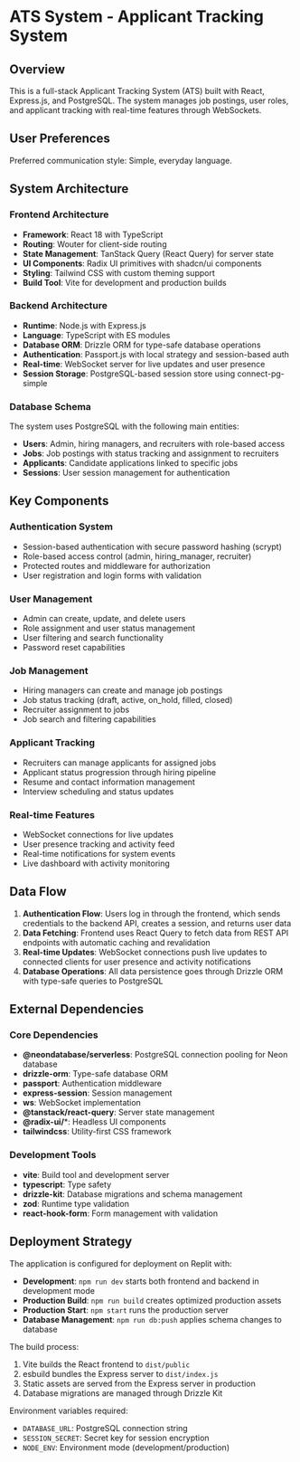 # ATS System - Applicant Tracking System

## Overview

This is a full-stack Applicant Tracking System (ATS) built with React, Express.js, and PostgreSQL. The system manages job postings, user roles, and applicant tracking with real-time features through WebSockets.

## User Preferences

Preferred communication style: Simple, everyday language.

## System Architecture

### Frontend Architecture
- **Framework**: React 18 with TypeScript
- **Routing**: Wouter for client-side routing
- **State Management**: TanStack Query (React Query) for server state
- **UI Components**: Radix UI primitives with shadcn/ui components
- **Styling**: Tailwind CSS with custom theming support
- **Build Tool**: Vite for development and production builds

### Backend Architecture
- **Runtime**: Node.js with Express.js
- **Language**: TypeScript with ES modules
- **Database ORM**: Drizzle ORM for type-safe database operations
- **Authentication**: Passport.js with local strategy and session-based auth
- **Real-time**: WebSocket server for live updates and user presence
- **Session Storage**: PostgreSQL-based session store using connect-pg-simple

### Database Schema
The system uses PostgreSQL with the following main entities:
- **Users**: Admin, hiring managers, and recruiters with role-based access
- **Jobs**: Job postings with status tracking and assignment to recruiters
- **Applicants**: Candidate applications linked to specific jobs
- **Sessions**: User session management for authentication

## Key Components

### Authentication System
- Session-based authentication with secure password hashing (scrypt)
- Role-based access control (admin, hiring_manager, recruiter)
- Protected routes and middleware for authorization
- User registration and login forms with validation

### User Management
- Admin can create, update, and delete users
- Role assignment and user status management
- User filtering and search functionality
- Password reset capabilities

### Job Management
- Hiring managers can create and manage job postings
- Job status tracking (draft, active, on_hold, filled, closed)
- Recruiter assignment to jobs
- Job search and filtering capabilities

### Applicant Tracking
- Recruiters can manage applicants for assigned jobs
- Applicant status progression through hiring pipeline
- Resume and contact information management
- Interview scheduling and status updates

### Real-time Features
- WebSocket connections for live updates
- User presence tracking and activity feed
- Real-time notifications for system events
- Live dashboard with activity monitoring

## Data Flow

1. **Authentication Flow**: Users log in through the frontend, which sends credentials to the backend API, creates a session, and returns user data
2. **Data Fetching**: Frontend uses React Query to fetch data from REST API endpoints with automatic caching and revalidation
3. **Real-time Updates**: WebSocket connections push live updates to connected clients for user presence and activity notifications
4. **Database Operations**: All data persistence goes through Drizzle ORM with type-safe queries to PostgreSQL

## External Dependencies

### Core Dependencies
- **@neondatabase/serverless**: PostgreSQL connection pooling for Neon database
- **drizzle-orm**: Type-safe database ORM
- **passport**: Authentication middleware
- **express-session**: Session management
- **ws**: WebSocket implementation
- **@tanstack/react-query**: Server state management
- **@radix-ui/***: Headless UI components
- **tailwindcss**: Utility-first CSS framework

### Development Tools
- **vite**: Build tool and development server
- **typescript**: Type safety
- **drizzle-kit**: Database migrations and schema management
- **zod**: Runtime type validation
- **react-hook-form**: Form management with validation

## Deployment Strategy

The application is configured for deployment on Replit with:
- **Development**: `npm run dev` starts both frontend and backend in development mode
- **Production Build**: `npm run build` creates optimized production assets
- **Production Start**: `npm start` runs the production server
- **Database Management**: `npm run db:push` applies schema changes to database

The build process:
1. Vite builds the React frontend to `dist/public`
2. esbuild bundles the Express server to `dist/index.js`
3. Static assets are served from the Express server in production
4. Database migrations are managed through Drizzle Kit

Environment variables required:
- `DATABASE_URL`: PostgreSQL connection string
- `SESSION_SECRET`: Secret key for session encryption
- `NODE_ENV`: Environment mode (development/production)